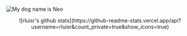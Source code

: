![My dog name is Neo](https://f.easyuploader.app/eu-prd/upload/20201105232143_6e4e6857366f5a653338.jpg)

<div style="text-align:center">
  ![rluisr's github stats](https://github-readme-stats.vercel.app/api?username=rluisr&count_private=true&show_icons=true)
</div>
